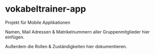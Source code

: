 # vokabeltrainer-app
Projekt für Mobile Applikationen

Namen, Mail Adressen & Matrikelnummern aller Gruppenmitglieder hier einfügen.

Außerdem die Rollen & Zuständigkeiten hier dokumentieren.
